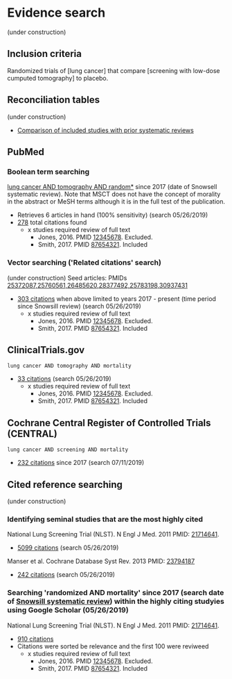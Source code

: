 # Evidence search
(under construction)
## Inclusion criteria
Randomized trials of [lung cancer] that compare [screening with low-dose cumputed tomography] to placebo.

## Reconciliation tables
(under construction)
* [Comparison of included studies with prior systematic reviews](../reconciliation-tables)

## PubMed
### Boolean term searching

[lung cancer AND tomography AND random\*](https://www.ncbi.nlm.nih.gov/pubmed?term=((lung%20cancer%20AND%20tomography%20AND%20random*))%20AND%20(%222017%22%5BDate%20-%20Publication%5D%20%3A%20%223000%22%5BDate%20-%20Publication%5D)) since 2017 (date of Snowsell systematic review). Note that MSCT does not have the concept of morality in the abstract or MeSH terms although it is in the full test of the publication.
* Retrieves 6 articles in hand (100% sensitivity) (search 05/26/2019)
* [278](https://www.ncbi.nlm.nih.gov/pubmed?term=((lung%20cancer%20AND%20tomography%20AND%20random*))%20AND%20(%222017%22%5BDate%20-%20Publication%5D%20%3A%20%223000%22%5BDate%20-%20Publication%5D)) total citations found
   * x studies required review of full text
     * Jones, 2016. PMID [12345678](https://pubmed.gov/12345678). Excluded.
     * Smith, 2017. PMID [87654321](https://pubmed.gov/87654321). Included

### Vector searching ('Related citations' search)
(under construction)
Seed articles: PMIDs [25372087,25760561,26485620,28377492,25783198,30937431](https://www.ncbi.nlm.nih.gov/pubmed?cmd=Search&tool=SUMSearch2plugins&otool=kumclib&term=25372087,25760561,26485620,28377492,25783198,30937431)
* [303 citations](https://www.ncbi.nlm.nih.gov/pubmed?linkname=pubmed_pubmed&from_uid=25372087,25760561,26485620,28377492,25783198,30937431&term=2017[pdat]) when above limited to years 2017 - present (time period since Snowsill review) (search 05/26/2019)
   * x studies required review of full text
     * Jones, 2016. PMID [12345678](https://pubmed.gov/12345678). Excluded.
     * Smith, 2017. PMID [87654321](https://pubmed.gov/87654321). Included

## ClinicalTrials.gov

`lung cancer AND tomography AND mortality`
* [33 citations](https://clinicaltrials.gov/ct2/results?term=lung+cancer+AND+tomography+AND+mortality&Search=Search) (search 05/26/2019)
   * x studies required review of full text
     * Jones, 2016. PMID [12345678](https://pubmed.gov/12345678). Excluded.
     * Smith, 2017. PMID [87654321](https://pubmed.gov/87654321). Included

## Cochrane Central Register of Controlled Trials (CENTRAL)

`lung cancer AND screening AND mortality`
* [232 citations](http://onlinelibrary.wiley.com/cochranelibrary/search?submitSearch=Go&searchRows%5B0%5D.searchCriterias%5B0%5D.fieldRestriction=title+abstract+keywords&searchRows%5B0%5D.searchCriterias%5B0%5D.term=lung+cancer+AND+screening+AND+mortality) since 2017 (search 07/11/2019)

## Cited reference searching
(under construction)

### Identifying seminal studies that are the most highly cited
National Lung Screening Trial (NLST). N Engl J Med. 2011 PMID: [21714641](http://pubmed.gov/21714641).
 * [5099 citations](https://scholar.google.com/scholar?cites=1550924767538217466&as_sdt=2005&sciodt=0,5&hl=en) (search 05/26/2019)
 
Manser et al. Cochrane Database Syst Rev. 2013 PMID: [23794187](http://pubmed.gov/23794187)
 * [242 citations](https://scholar.google.com/scholar?cites=6415203990104162860&as_sdt=2005&sciodt=0,5&hl=en) (search 05/26/2019)

### Searching 'randomized AND mortality' since 2017 (search date of [Snowsill systematic review]()) within the highly citing studyies using Google Scholar (05/26/2019)
National Lung Screening Trial (NLST). N Engl J Med. 2011 PMID: [21714641](http://pubmed.gov/21714641).
* [910 citations](https://scholar.google.com/scholar?as_vis=0&q=randomized+AND+mortality&hl=en&as_sdt=2005&sciodt=0,5&as_ylo=2017&as_yhi=2020&cites=1550924767538217466&scipsc=1)
 * Citations were sorted be relevance and the first 100 were reviweed
   * x studies required review of full text
     * Jones, 2016. PMID [12345678](https://pubmed.gov/12345678). Excluded.
     * Smith, 2017. PMID [87654321](https://pubmed.gov/87654321). Included
